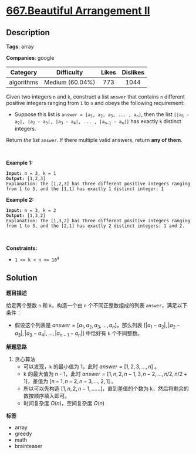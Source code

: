 # [667.Beautiful Arrangement II](https://leetcode.com/problems/beautiful-arrangement-ii/description/)

## Description

**Tags**: array

**Companies**: google

|  Category  |   Difficulty    | Likes | Dislikes |
| :--------: | :-------------: | :---: | :------: |
| algorithms | Medium (60.04%) |  773  |   1044   |

<p>Given two integers <code>n</code> and <code>k</code>, construct a list <code>answer</code> that contains <code>n</code> different positive integers ranging from <code>1</code> to <code>n</code> and obeys the following requirement:</p>
<ul>
  <li>Suppose this list is <code>answer =&nbsp;[a<sub>1</sub>, a<sub>2</sub>, a<sub>3</sub>, ... , a<sub>n</sub>]</code>, then the list <code>[|a<sub>1</sub> - a<sub>2</sub>|, |a<sub>2</sub> - a<sub>3</sub>|, |a<sub>3</sub> - a<sub>4</sub>|, ... , |a<sub>n-1</sub> - a<sub>n</sub>|]</code> has exactly <code>k</code> distinct integers.</li>
</ul>
<p>Return <em>the list</em> <code>answer</code>. If there multiple valid answers, return <strong>any of them</strong>.</p>
<p>&nbsp;</p>
<p><strong class="example">Example 1:</strong></p>
<pre><code><strong>Input:</strong> n = 3, k = 1
<strong>Output:</strong> [1,2,3]
Explanation: The [1,2,3] has three different positive integers ranging from 1 to 3, and the [1,1] has exactly 1 distinct integer: 1</code></pre>
<p><strong class="example">Example 2:</strong></p>
<pre><code><strong>Input:</strong> n = 3, k = 2
<strong>Output:</strong> [1,3,2]
Explanation: The [1,3,2] has three different positive integers ranging from 1 to 3, and the [2,1] has exactly 2 distinct integers: 1 and 2.</code></pre>
<p>&nbsp;</p>
<p><strong>Constraints:</strong></p>
<ul>
  <li><code>1 &lt;= k &lt; n &lt;= 10<sup>4</sup></code></li>
</ul>

## Solution

**题目描述**

给定两个整数 `n` 和 `k`，构造一个由 `n` 个不同正整数组成的列表 `answer`，满足以下条件：

- 假设这个列表是 $answer = [a_1, a_2, a_3, ... , a_n]$，那么列表 $[|a_1 - a_2|, |a_2 - a_3|, |a_3 - a_4|, ... , |a_{n-1} - a_n|]$ 中恰好有 `k` 个不同整数。

**解题思路**

1. 贪心算法
   - 可以发现，`k` 的最小值为 1，此时 $answer = [1, 2, 3, ..., n]$ 。
   - k 的最大值为 n - 1，此时 $answer = [1, n, 2, n-1, 3, n-2, ..., n/2, n/2+1]$，差值为 $[n-1, n-2, n-3, ..., 2, 1]$ 。
   - 所以可以先构造 $[1, n, 2, n-1, ……]$，直到差值的个数为 k，然后将剩余的数按顺序填入即可。
   - 时间复杂度 $O(n)$，空间复杂度 $O(n)$

**标签**

- array
- greedy
- math
- brainteaser
